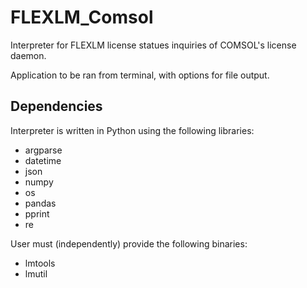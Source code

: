# FLEXLM_Comsol
Interpreter for FLEXLM license statues inquiries of COMSOL's license daemon.

Application to be ran from terminal, with options for file output.

## Dependencies
Interpreter is written in Python using the following libraries:
 + argparse
 + datetime
 + json
 + numpy
 + os
 + pandas
 + pprint
 + re

User must (independently) provide the following binaries:
 + lmtools
 + lmutil
